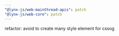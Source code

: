 ```yaml
---
"@lynx-js/web-mainthread-apis": patch
"@lynx-js/web-core": patch
---
```


refactor: avoid to create many style element for cssog
